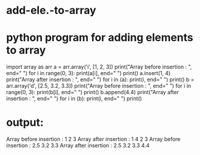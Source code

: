 # add-ele.-to-array
# python program for adding elements to array
import array as arr
a = arr.array('i', [1, 2, 3])
print("Array before insertion : ", end=" ")
for i in range(0, 3):
    print(a[i], end=" ")
print()
a.insert(1, 4)
print("Array after insertion : ", end=" ")
for i in (a):
    print(i, end=" ")
print()
b = arr.array('d', [2.5, 3.2, 3.3])
print("Array before insertion : ", end=" ")
for i in range(0, 3):
    print(b[i], end=" ")
print()
b.append(4.4)
print("Array after insertion : ", end=" ")
for i in (b):
    print(i, end=" ")
print()


# output:
Array before insertion :  1 2 3 
Array after insertion :  1 4 2 3 
Array before insertion :  2.5 3.2 3.3 
Array after insertion :  2.5 3.2 3.3 4.4 

